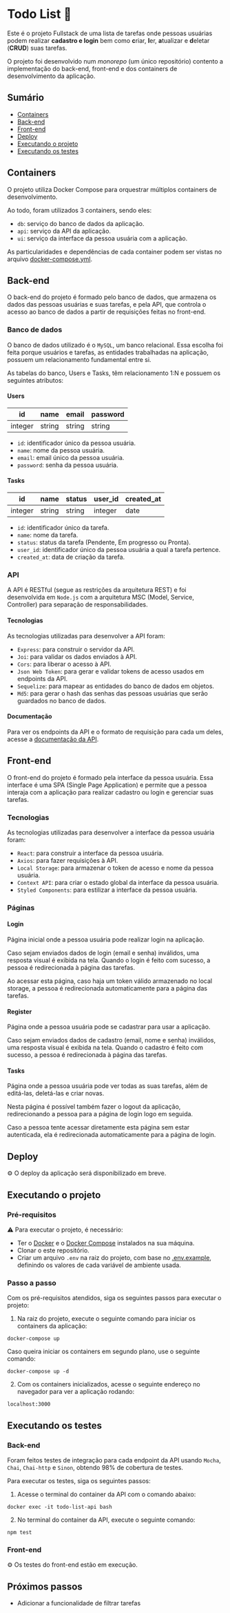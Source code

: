 # Todo List 📝
Este é o projeto Fullstack de uma lista de tarefas onde pessoas usuárias podem realizar **cadastro e login** bem como **c**riar, **l**er, **a**tualizar e **d**eletar (**CRUD**) suas tarefas.

O projeto foi desenvolvido num *monorepo* (um único repositório) contento a implementação do back-end, front-end e dos containers de desenvolvimento da aplicação.

## Sumário
- [Containers](https://github.com/tainnaps/todo-list-full-stack#containers)
- [Back-end](https://github.com/tainnaps/todo-list-full-stack#backend)
- [Front-end](https://github.com/tainnaps/todo-list-full-stack#frontend)
- [Deploy](https://github.com/tainnaps/todo-list-full-stack#deploy)
- [Executando o projeto](https://github.com/tainnaps/todo-list-full-stack#executando-o-projeto)
- [Executando os testes](https://github.com/tainnaps/todo-list-full-stack#executando-os-testes)

## Containers
O projeto utiliza Docker Compose para orquestrar múltiplos containers de desenvolvimento.

Ao todo, foram utilizados 3 containers, sendo eles:

- `db`: serviço do banco de dados da aplicação.
- `api`: serviço da API da aplicação.
- `ui`: serviço da interface da pessoa usuária com a aplicação.

As particularidades e dependências de cada container podem ser vistas no arquivo [docker-compose.yml](https://github.com/tainnaps/todo-list-full-stack/blob/main/docker-compose.yml).

## Back-end
O back-end do projeto é formado pelo banco de dados, que armazena os dados das pessoas usuárias e suas tarefas, e pela API, que controla o acesso ao banco de dados a partir de requisições feitas no front-end.

### Banco de dados
O banco de dados utilizado é o `MySQL`, um banco relacional. Essa escolha foi feita porque usuários e tarefas, as entidades trabalhadas na aplicação, possuem um relacionamento fundamental entre si.

As tabelas do banco, Users e Tasks, têm relacionamento 1:N e possuem os seguintes atributos:

#### Users

| id | name | email | password |
| ----------- | ----------- | ----------- | ----------- |
| integer | string | string | string |

- `id`: identificador único da pessoa usuária.
- `name`: nome da pessoa usuária.
- `email`: email único da pessoa usuária.
- `password`: senha da pessoa usuária.

#### Tasks

| id | name | status | user_id | created_at
| ----------- | ----------- | ----------- | ----------- | ----------- |
| integer | string | string | integer | date |

- `id`: identificador único da tarefa.
- `name`: nome da tarefa.
- `status`: status da tarefa (Pendente, Em progresso ou Pronta).
- `user_id`: identificador único da pessoa usuária a qual a tarefa pertence.
- `created_at`: data de criação da tarefa.

### API
A API é RESTful (segue as restrições da arquitetura REST) e foi desenvolvida em `Node.js` com a arquitetura MSC (Model, Service, Controller) para separação de responsabilidades.

#### Tecnologias
As tecnologias utilizadas para desenvolver a API foram:

- `Express`: para construir o servidor da API.
- `Joi`: para validar os dados enviados à API.
- `Cors`: para liberar o acesso à API.
- `Json Web Token`: para gerar e validar tokens de acesso usados em endpoints da API.
- `Sequelize`: para mapear as entidades do banco de dados em objetos.
- `Md5`: para gerar o hash das senhas das pessoas usuárias que serão guardados no banco de dados.

#### Documentação
Para ver os endpoints da API e o formato de requisição para cada um deles, acesse a [documentação da API](https://documenter.getpostman.com/view/20099081/2s7YfGDcum).

## Front-end
O front-end do projeto é formado pela interface da pessoa usuária. Essa interface é uma SPA (Single Page Application) e permite que a pessoa interaja com a aplicação para realizar cadastro ou login e gerenciar suas tarefas.

### Tecnologias
As tecnologias utilizadas para desenvolver a interface da pessoa usuária foram:

- `React`: para construir a interface da pessoa usuária.
- `Axios`: para fazer requisições à API.
- `Local Storage`: para armazenar o token de acesso e nome da pessoa usuária.
- `Context API`: para criar o estado global da interface da pessoa usuária.
- `Styled Components`: para estilizar a interface da pessoa usuária.

### Páginas

#### Login
Página inicial onde a pessoa usuária pode realizar login na aplicação.

Caso sejam enviados dados de login (email e senha) inválidos, uma resposta visual é exibida na tela. Quando o login é feito com sucesso, a pessoa é redirecionada à página das tarefas.

Ao acessar esta página, caso haja um token válido armazenado no local storage, a pessoa é redirecionada automaticamente para a página das tarefas.

#### Register
Página onde a pessoa usuária pode se cadastrar para usar a aplicação.

Caso sejam enviados dados de cadastro (email, nome e senha) inválidos, uma resposta visual é exibida na tela. Quando o cadastro é feito com sucesso, a pessoa é redirecionada à página das tarefas.

#### Tasks
Página onde a pessoa usuária pode ver todas as suas tarefas, além de editá-las, deletá-las e criar novas.

Nesta página é possível também fazer o logout da aplicação, redirecionando a pessoa para a página de login logo em seguida.

Caso a pessoa tente acessar diretamente esta página sem estar autenticada, ela é redirecionada automaticamente para a página de login.

## Deploy
⚙️ O deploy da aplicação será disponibilizado em breve.

## Executando o projeto

### Pré-requisitos
⚠️ Para executar o projeto, é necessário:
- Ter o [Docker](https://docs.docker.com/get-docker/) e o [Docker Compose](https://docs.docker.com/compose/) instalados na sua máquina.
- Clonar o este repositório.
- Criar um arquivo `.env` na raiz do projeto, com base no [.env.example](https://github.com/tainnaps/todo-list-full-stack/blob/main/.env.example), definindo os valores de cada variável de ambiente usada.

### Passo a passo
Com os pré-requisitos atendidos, siga os seguintes passos para executar o projeto:

1. Na raiz do projeto, execute o seguinte comando para iniciar os containers da aplicação:
```
docker-compose up 
```
Caso queira iniciar os containers em segundo plano, use o seguinte comando:
```
docker-compose up -d
```

2. Com os containers inicializados, acesse o seguinte endereço no navegador para ver a aplicação rodando:
```
localhost:3000
```

## Executando os testes

### Back-end
Foram feitos testes de integração para cada endpoint da API usando `Mocha`, `Chai`, `Chai-http` e `Sinon`, obtendo 98% de cobertura de testes.

Para executar os testes, siga os seguintes passos:

1. Acesse o terminal do container da API com o comando abaixo:
```
docker exec -it todo-list-api bash
```

2. No terminal do container da API, execute o seguinte comando:
```
npm test
```

### Front-end
⚙️ Os testes do front-end estão em execução.

## Próximos passos
- Adicionar a funcionalidade de filtrar tarefas
